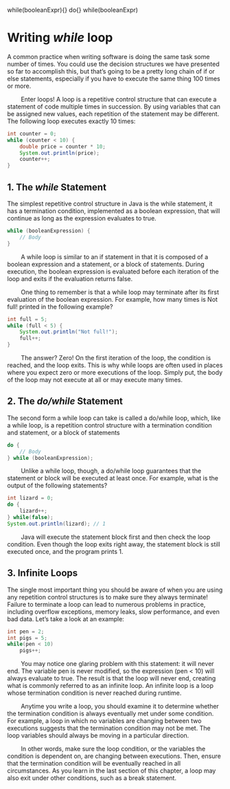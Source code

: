 while(booleanExpr){}
do{} while(booleanExpr)


# Writing *while* loop
A common practice when writing software is doing the same task some number of times.
You could use the decision structures we have presented so far to accomplish this, but that’s
going to be a pretty long chain of if or else statements, especially if you have to execute the
same thing 100 times or more.

&emsp;&emsp;
Enter loops! A loop is a repetitive control structure that can execute a statement of code
multiple times in succession. By using variables that can be assigned new values, each repetition of the statement 
may be different. The following loop executes exactly 10 times:

```java
int counter = 0;
while (counter < 10) {
    double price = counter * 10;
    System.out.println(price);
    counter++;
}
```

## 1. The *while* Statement
The simplest repetitive control structure in Java is the while statement, it has a termination 
condition, implemented as a boolean expression, that will continue as long as the expression evaluates to true.

```java
while (booleanExpression) {
    // Body
}
```

&emsp;&emsp;
A while loop is similar to an if statement in that it is composed
of a boolean expression and a statement, or a block of statements. During execution, the
boolean expression is evaluated before each iteration of the loop and exits if the evaluation
returns false.

&emsp;&emsp;
One thing to remember is that a while loop may terminate after its first evaluation of
the boolean expression. For example, how many times is Not full! printed in the following example?

```java
int full = 5;
while (full < 5) {
    System.out.println("Not full!");
    full++;
}
```

&emsp;&emsp;
The answer? Zero! On the first iteration of the loop, the condition is reached, and the
loop exits. This is why while loops are often used in places where you expect zero or more
executions of the loop. Simply put, the body of the loop may not execute at all or may
execute many times.

## 2. The *do/while* Statement
The second form a while loop can take is called a do/while loop, which, like a while loop,
is a repetition control structure with a termination condition and statement, or a block of
statements

```java
do {
    // Body
} while (booleanExpression);
```

&emsp;&emsp;
Unlike a while loop, though, a do/while loop guarantees that the statement or block
will be executed at least once. For example, what is the output of the following statements?
```java
int lizard = 0;
do {
    lizard++;
} while(false);
System.out.println(lizard); // 1
```

&emsp;&emsp;
Java will execute the statement block first and then check the loop condition. Even
though the loop exits right away, the statement block is still executed once, and the
program prints 1.

## 3. Infinite Loops
The single most important thing you should be aware of when you are using any repetition
control structures is to make sure they always terminate! Failure to terminate a loop can
lead to numerous problems in practice, including overflow exceptions, memory leaks, slow
performance, and even bad data. Let’s take a look at an example:

```java
int pen = 2;
int pigs = 5;
while(pen < 10)
    pigs++;
```

&emsp;&emsp;
You may notice one glaring problem with this statement: it will never end. The variable
pen is never modified, so the expression (pen < 10) will always evaluate to true. The
result is that the loop will never end, creating what is commonly referred to as an infinite
loop. An infinite loop is a loop whose termination condition is never reached during runtime.

&emsp;&emsp;
Anytime you write a loop, you should examine it to determine whether the termination
condition is always eventually met under some condition. For example, a loop in which no
variables are changing between two executions suggests that the termination condition may
not be met. The loop variables should always be moving in a particular direction.

&emsp;&emsp;
In other words, make sure the loop condition, or the variables the condition is dependent
on, are changing between executions. Then, ensure that the termination condition will be
eventually reached in all circumstances. As you learn in the last section of this chapter, a loop
may also exit under other conditions, such as a break statement.

